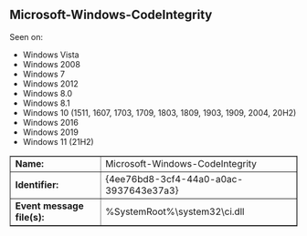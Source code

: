 ## Microsoft-Windows-CodeIntegrity

Seen on:
* Windows Vista
* Windows 2008
* Windows 7
* Windows 2012
* Windows 8.0
* Windows 8.1
* Windows 10 (1511, 1607, 1703, 1709, 1803, 1809, 1903, 1909, 2004, 20H2)
* Windows 2016
* Windows 2019
* Windows 11 (21H2)

<table border="1" class="docutils">
  <tbody>
    <tr>
      <td><b>Name:</b></td>
      <td>Microsoft-Windows-CodeIntegrity</td>
    </tr>
    <tr>
      <td><b>Identifier:</b></td>
      <td>{4ee76bd8-3cf4-44a0-a0ac-3937643e37a3}</td>
    </tr>
    <tr>
      <td><b>Event message file(s):</b></td>
      <td>%SystemRoot%\system32\ci.dll</td>
    </tr>
  </tbody>
</table>

&nbsp;

